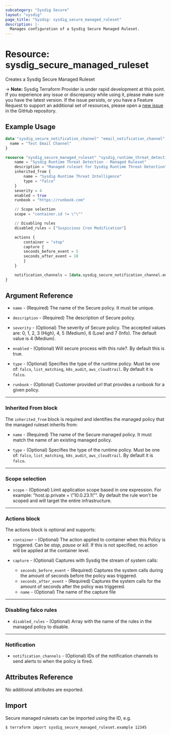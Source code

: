 ```yaml
---
subcategory: "Sysdig Secure"
layout: "sysdig"
page_title: "Sysdig: sysdig_secure_managed_ruleset"
description: |-
  Manages configuration of a Sysdig Secure Managed Ruleset.
---
```


# Resource: sysdig_secure_managed_ruleset

Creates a Sysdig Secure Managed Ruleset

-> **Note:** Sysdig Terraform Provider is under rapid development at this point. If you experience any issue or discrepancy while using it, please make sure you have the latest version. If the issue persists, or you have a Feature Request to support an additional set of resources, please open a [new issue](https://github.com/sysdiglabs/terraform-provider-sysdig/issues/new) in the GitHub repository.  

## Example Usage

```terraform
data "sysdig_secure_notification_channel" "email_notification_channel" {
  name = "Test Email Channel"
}

resource "sysdig_secure_managed_ruleset" "sysdig_runtime_threat_detection_managed_ruleset" {
    name = "Sysdig Runtime Threat Detection - Managed Ruleset"
    description = "Managed ruleset for Sysdig Runtime Threat Detection"
    inherited_from {
        name = "Sysdig Runtime Threat Intelligence"
        type = "falco"
    }
    severity = 4
    enabled = true
    runbook = "https://runbook.com"

    // Scope selection
    scope = "container.id != \"\""

    // Disabling rules
    disabled_rules = ["Suspicious Cron Modification"]

    actions {
        container = "stop"
        capture {
        seconds_before_event = 5
        seconds_after_event = 10
        }
    }

    notification_channels = [data.sysdig_secure_notification_channel.email_notification_channel]
}
```

## Argument Reference

* `name` - (Required) The name of the Secure policy. It must be unique.

* `description` - (Required) The description of Secure policy.

* `severity` - (Optional) The severity of Secure policy. The accepted values
    are: 0, 1, 2, 3 (High), 4, 5 (Medium), 6 (Low) and 7 (Info). The default value is 4 (Medium).

* `enabled` - (Optional) Will secure process with this rule?. By default this is true.

* `type` - (Optional) Specifies the type of the runtime policy. Must be one of: `falco`, `list_matching`, `k8s_audit`, `aws_cloudtrail`. By default it is `falco`.

* `runbook` - (Optional) Customer provided url that provides a runbook for a given policy. 
- - -

### Inherited From block

The `inherited_from` block is required and identifies the managed policy that the managed ruleset inherits from:

* `name` - (Required) The name of the Secure managed policy. It must match the name of an existing managed policy.

* `type` - (Optional) Specifies the type of the runtime policy. Must be one of: `falco`, `list_matching`, `k8s_audit`, `aws_cloudtrail`. By default it is `falco`.

- - -

### Scope selection

* `scope` - (Optional) Limit application scope based in one expression. For
    example: "host.ip.private = \\"10.0.23.1\\"". By default the rule won't be scoped
    and will target the entire infrastructure.

- - -

### Actions block

The actions block is optional and supports:

* `container` - (Optional) The action applied to container when this Policy is
    triggered. Can be *stop*, *pause* or *kill*. If this is not specified,
    no action will be applied at the container level.

* `capture` - (Optional) Captures with Sysdig the stream of system calls:
    * `seconds_before_event` - (Required) Captures the system calls during the
    amount of seconds before the policy was triggered.
    * `seconds_after_event` - (Required) Captures the system calls for the amount
    of seconds after the policy was triggered.
    * `name` - (Optional) The name of the capture file

- - -

### Disabling falco rules

* `disabled_rules` - (Optional) Array with the name of the rules in the managed policy to disable.

- - -

### Notification

* `notification_channels` - (Optional) IDs of the notification channels to send alerts to
    when the policy is fired.

## Attributes Reference

No additional attributes are exported.

## Import

Secure managed rulesets can be imported using the ID, e.g.

```
$ terraform import sysdig_secure_managed_ruleset.example 12345
```
